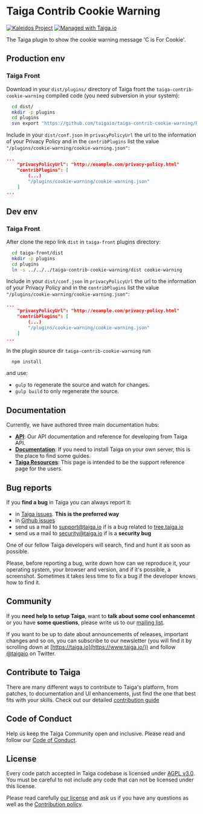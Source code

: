 Taiga Contrib Cookie Warning
============================

[![Kaleidos Project](http://kaleidos.net/static/img/badge.png)](https://github.com/kaleidos "Kaleidos Project")
[![Managed with Taiga.io](https://img.shields.io/badge/managed%20with-TAIGA.io-709f14.svg)](https://tree.taiga.io/project/taiga/ "Managed with Taiga.io")

The Taiga plugin to show the cookie warning message 'C is For Cookie'.

## Production env

### Taiga Front

Download in your `dist/plugins/` directory of Taiga front the `taiga-contrib-cookie-warning` compiled code (you need subversion in your system):

```bash
  cd dist/
  mkdir -p plugins
  cd plugins
  svn export "https://github.com/taigaio/taiga-contrib-cookie-warning/branches/stable/dist"  "cookie-warning"
```

Include in your `dist/conf.json` in `privacyPolicyUrl` the url to the information of your Privacy Policy and in the `contribPlugins` list the value `"/plugins/cookie-warning/cookie-warning.json"`:

```json
...
    "privacyPolicyUrl": "http://example.com/privacy-policy.html"
    "contribPlugins": [
        (...)
        "/plugins/cookie-warning/cookie-warning.json"
    ]
...
```

## Dev env

### Taiga Front

After clone the repo link `dist` in `taiga-front` plugins directory:

```bash
  cd taiga-front/dist
  mkdir -p plugins
  cd plugins
  ln -s ../../../taiga-contrib-cookie-warning/dist cookie-warning
```

Include in your `dist/conf.json` in `privacyPolicyUrl` the url to the information of your Privacy Policy and in the `contribPlugins` list the value `"/plugins/cookie-warning/cookie-warning.json"`:

```json
...
    "privacyPolicyUrl": "http://example.com/privacy-policy.html"
    "contribPlugins": [
        (...)
        "/plugins/cookie-warning/cookie-warning.json"
    ]
...
```

In the plugin source dir `taiga-contrib-cookie-warning` run

```bash
  npm install
```
and use:

- `gulp` to regenerate the source and watch for changes.
- `gulp build` to only regenerate the source.

## Documentation

Currently, we have authored three main documentation hubs:

- **[API](https://taigaio.github.io/taiga-doc/dist/api.html)**: Our API documentation and reference for developing from Taiga API.
- **[Documentation](https://taigaio.github.io/taiga-doc/dist/)**: If you need to install Taiga on your own server, this is the place to find some guides.
- **[Taiga Resources](https://resources.taiga.io)**: This page is intended to be the support reference page for the users.

## Bug reports

If you **find a bug** in Taiga you can always report it:

- in [Taiga issues](https://tree.taiga.io/project/taiga/issues). **This is the preferred way**
- in [Github issues](https://github.com/taigaio/taiga-contrib-cookie-warning/issues)
- send us a mail to support@taiga.io if is a bug related to [tree.taiga.io](https://tree.taiga.io)
- send us a mail to security@taiga.io if is a **security bug**

One of our fellow Taiga developers will search, find and hunt it as soon as possible.

Please, before reporting a bug, write down how can we reproduce it, your operating system, your browser and version, and if it's possible, a screenshot. Sometimes it takes less time to fix a bug if the developer knows how to find it.

## Community

If you **need help to setup Taiga**, want to **talk about some cool enhancemnt** or you have **some questions**, please write us to our [mailing list](https://groups.google.com/d/forum/taigaio).

If you want to be up to date about announcements of releases, important changes and so on, you can subscribe to our newsletter (you will find it by scrolling down at [https://taiga.io](https://www.taiga.io/)) and follow [@taigaio](https://twitter.com/taigaio) on Twitter.

## Contribute to Taiga

There are many different ways to contribute to Taiga's platform, from patches, to documentation and UI enhancements, just find the one that best fits with your skills. Check out our detailed [contribution guide](https://resources.taiga.io/how-can-i-contribute)

## Code of Conduct

Help us keep the Taiga Community open and inclusive. Please read and follow our [Code of Conduct](https://github.com/taigaio/code-of-conduct/blob/master/CODE_OF_CONDUCT.md).

## License

Every code patch accepted in Taiga codebase is licensed under [AGPL v3.0](http://www.gnu.org/licenses/agpl-3.0.html). You must be careful to not include any code that can not be licensed under this license.

Please read carefully [our license](https://github.com/taigaio/taiga-contrib-cookie-warning/blob/master/LICENSE) and ask us if you have any questions as well as the [Contribution policy](https://github.com/taigaio/taiga-contrib-cookie-warning/blob/master/CONTRIBUTING.md).
